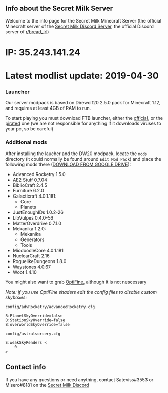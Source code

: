 ## Info about the Secret Milk Server

Welcome to the info page for the Secret Milk Minecraft Server (the official Minecraft server of the [Secret Milk Discord Server](https://discordapp.com/invite/puCATYH), the official Discord server of [r/bread_irl](https://www.reddit.com/r/bread_irl))

# IP: 35.243.141.24
# Latest modlist update: 2019-04-30

### Launcher
Our server modpack is based on Direwolf20 2.5.0 pack for Minecraft 1.12, and requires at least 4GB of RAM to run.

To start playing you must download FTB launcher, either the [official](https://www.feed-the-beast.com/), or the [pirated](https://www.hackphoenix.com/feed-the-beast/) one (we are not responsible for anything if it downloads viruses to your pc, so be careful)

### Additional mods
After installing the laucher and the DW20 modpack, locate the `mods` directory (it could normally be found around `Edit Mod Pack`) and place the following mods there ([DOWNLOAD FROM GOOGLE DRIVE](https://drive.google.com/open?id=1eTtKGLkBOjgYWslohyQATaNKC1M7sYiV)):

* Advanced Rocketry 1.5.0
* AE2 Stuff 0.7.04
* BiblioCraft 2.4.5
* Furniture 6.2.0
* Galacticraft 4.0.1.181:
  - Core
  - Planets
* JustEnoughIDs 1.0.2-26
* LibVulpes 0.4.0-56
* MatterOverdrive 0.7.1.0
* Mekanika 1.2.0:
  - Mekanika
  - Generators
  - Tools
* MicdoodleCore 4.0.1.181
* NuclearCraft 2.16
* RoguelikeDungeons 1.8.0
* Waystones 4.0.67
* Woot 1.4.10

You might also want to grab [OptiFine](http://optifine.net/), although it is not nescessary

*Note: if you use OptiFine shaders edit the config files to disable custom skyboxes:*

`config/advRocketry/advancedRocketry.cfg`
```
B:PlanetSkyOverride=false
B:StationSkyOverride=false
B:overworldSkyOverride=false
```
`config/astralsorcery.cfg`
```
S:weakSkyRenders <
    0
>
```

## Contact info
If you have any questions or need anything, contact Sateviss#3553 or Misero#8181 on the [Secret Milk Discord](https://discordapp.com/invite/puCATYH)
